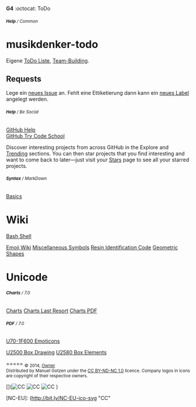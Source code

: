 __G4__ :octocat: ToDo
###### <sub>**Help** / Common </sub>

musikdenker-todo
================

Eigene [ToDo Liste](https://github.com/ManuelGotzen/musikdenker-todo/issues ), [Team-Building](https://github.com/ManuelGotzen/musikdenker-todo/settings/collaboration ). 
   

Requests
--------

Lege ein [neues Issue](https://github.com/ManuelGotzen/musikdenker-todo/issues/new ) an. Fehlt eine Ettiketierung dann kann ein [neues Label](https://github.com/ManuelGotzen/musikdenker-todo/labels ) angelegt werden.


  
  
###### <sub>**Help** / Be Social</sub>
  
[GitHub Help](http://help.github.com "GitHub")  
[GitHub Try Code School](https://try.github.io "try Git")  
  
Discover interesting projects from across GitHub in the Explore and [Trending](https://github.com/trending) sections. You can then star projects that you find interesting and want to come back to later—just visit your [Stars](https://github.com/stars) page to see all your starred projects.
  
  
###### <sub>**Syntax** / MarkDown</sub>
  
[Basics](http://daringfireball.net/projects/markdown/basics/)  
  

# Wiki

[Bash Shell](https://de.wikipedia.org/wiki/Bash_(Shell) ) 
  
[Emoji Wiki](https://en.wikipedia.org/wiki/Emoji ) 
[Miscellaneous Symbols](https://en.wikipedia.org/wiki/Miscellaneous_Symbols )
[Resin Identification Code](https://en.wikipedia.org/wiki/Resin_identification_code )
[Geometric Shapes](https://en.wikipedia.org/wiki/Geometric_Shapes )
  

# Unicode
###### <sub>**Charts** / 7.0</sub>
  

[Charts](http://www.unicode.org/charts/ ) 
[Charts Last Resort](http://www.unicode.org/charts/lastresort.html ) 
[Charts PDF](http://www.unicode.org/charts/PDF/Unicode-7.0/ ) 
  
  
###### <sub>**PDF** / 7.0</sub>
  
[U70-1F600 Emoticons](http://www.unicode.org/charts/PDF/Unicode-7.0/U70-1F600.pdf ) 
  
[U2500 Box Drawing](http://www.unicode.org/charts/PDF/U2500.pdf ) 
[U2580 Box Elements](http://www.unicode.org/charts/PDF/U2580.pdf ) 
  
  


[]( _______________________________________________________________________________  )

=====
<sub>
&copy; 2014, [Owner][gitHub]  
Distributed by Manuel Gotzen under the [CC BY-ND-NC 1.0](http://creativecommons.org/licenses/by-nc-nd/3.0/de/) licence. Company logos in icons are copyright of their respective owners.  
</sub>



[]( _______________________________________________________________________________  )

[](![CC][CC]  ![CC][BY]  ![CC][NC]  [](![CC][NC-EU]))

[CC]: http://bit.ly/CC-ico-svg "CC"
[BY]: http://bit.ly/BY-ico-svg "CC"
[NC]: http://bit.ly/NC-ico-svg "CC"
[NC-EU]: (http://bit.ly/NC-EU-ico-svg "CC"

[gitHub]: http://bit.ly/gitHub-musikdenker  "Organization"
[gitHub]: http://bit.ly/gitHub-gee  "Owner"
[gitHub]: https://github.com/ManuelGotzen/musikdenker-todo/settings/collaboration "Collaborteur"
